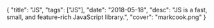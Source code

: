 {
    "title": "JS",
    "tags": ["JS"],
    "date": "2018-05-18",
    "desc": "JS is a fast, small, and feature-rich JavaScript library.",
    "cover": "markcook.png"
}